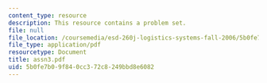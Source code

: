 ```yaml
---
content_type: resource
description: This resource contains a problem set.
file: null
file_location: /coursemedia/esd-260j-logistics-systems-fall-2006/5b0fe7b09f840cc372c8249bbd8e6082_assn3.pdf
file_type: application/pdf
resourcetype: Document
title: assn3.pdf
uid: 5b0fe7b0-9f84-0cc3-72c8-249bbd8e6082
---
```


